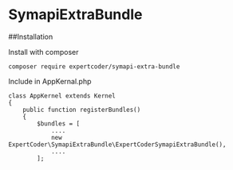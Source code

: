 # SymapiExtraBundle

##Installation

Install with composer

````
composer require expertcoder/symapi-extra-bundle
````

Include in AppKernal.php

````
class AppKernel extends Kernel
{
    public function registerBundles()
    {
        $bundles = [
            ....
            new ExpertCoder\SymapiExtraBundle\ExpertCoderSymapiExtraBundle(),
            ....
        ];

````